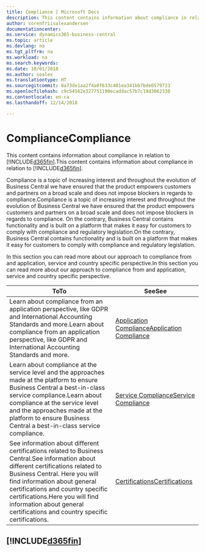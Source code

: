 ```yaml
---
title: Compliance | Microsoft Docs
description: This content contains information about compliance in relation to Business Central.
author: sorenfriisalexandersen
documentationcenter: 
ms.service: dynamics365-business-central
ms.topic: article
ms.devlang: na
ms.tgt_pltfrm: na
ms.workload: na
ms.search.keywords: 
ms.date: 10/01/2018
ms.author: soalex
ms.translationtype: HT
ms.sourcegitcommit: 8a73de1aa2f4a0f633c401ea341bb7bde6579723
ms.openlocfilehash: c9c54562e327751190ecaddac57b7c19d3062330
ms.contentlocale: en-ca
ms.lasthandoff: 12/14/2018

---
```

# <a name="compliance"></a><span data-ttu-id="77133-103">Compliance</span><span class="sxs-lookup"><span data-stu-id="77133-103">Compliance</span></span>
<span data-ttu-id="77133-104">This content contains information about compliance in relation to [!INCLUDE[d365fin](../includes/d365fin_md.md)].</span><span class="sxs-lookup"><span data-stu-id="77133-104">This content contains information about compliance in relation to [!INCLUDE[d365fin](../includes/d365fin_md.md)].</span></span>  

<span data-ttu-id="77133-105">Compliance is a topic of increasing interest and throughout the evolution of Business Central we have ensured that the product empowers customers and partners on a broad scale and does not impose blockers in regards to compliance.</span><span class="sxs-lookup"><span data-stu-id="77133-105">Compliance is a topic of increasing interest and throughout the evolution of Business Central we have ensured that the product empowers customers and partners on a broad scale and does not impose blockers in regards to compliance.</span></span> <span data-ttu-id="77133-106">On the contrary, Business Central contains functionality and is built on a platform that makes it easy for customers to comply with compliance and regulatory legislation.</span><span class="sxs-lookup"><span data-stu-id="77133-106">On the contrary, Business Central contains functionality and is built on a platform that makes it easy for customers to comply with compliance and regulatory legislation.</span></span>

<span data-ttu-id="77133-107">In this section you can read more about our approach to compliance from and application, service and country specific perspective.</span><span class="sxs-lookup"><span data-stu-id="77133-107">In this section you can read more about our approach to compliance from and application, service and country specific perspective.</span></span>

|<span data-ttu-id="77133-108">**To**</span><span class="sxs-lookup"><span data-stu-id="77133-108">**To**</span></span>|<span data-ttu-id="77133-109">**See**</span><span class="sxs-lookup"><span data-stu-id="77133-109">**See**</span></span>|  
|------------|-------------|  
|<span data-ttu-id="77133-110">Learn about compliance from an application perspective, like GDPR and International Accounting Standards and more.</span><span class="sxs-lookup"><span data-stu-id="77133-110">Learn about compliance from an application perspective, like GDPR and International Accounting Standards and more.</span></span>|[<span data-ttu-id="77133-111">Application Compliance</span><span class="sxs-lookup"><span data-stu-id="77133-111">Application Compliance</span></span>](compliance-application-compliance.md)|  
|<span data-ttu-id="77133-112">Learn about compliance at the service level and the approaches made at the platform to ensure Business Central a best-in-class service compliance.</span><span class="sxs-lookup"><span data-stu-id="77133-112">Learn about compliance at the service level and the approaches made at the platform to ensure Business Central a best-in-class service compliance.</span></span>|[<span data-ttu-id="77133-113">Service Compliance</span><span class="sxs-lookup"><span data-stu-id="77133-113">Service Compliance</span></span>](compliance-service-compliance.md)|  
|<span data-ttu-id="77133-114">See information about different certifications related to Business Central.</span><span class="sxs-lookup"><span data-stu-id="77133-114">See information about different certifications related to Business Central.</span></span> <span data-ttu-id="77133-115">Here you will find information about general certifications and country specific certifications.</span><span class="sxs-lookup"><span data-stu-id="77133-115">Here you will find information about general certifications and country specific certifications.</span></span>|[<span data-ttu-id="77133-116">Certifications</span><span class="sxs-lookup"><span data-stu-id="77133-116">Certifications</span></span>](compliance-certifications.md)|  

 ## [!INCLUDE[d365fin](../includes/free_trial_md.md)]  
 

